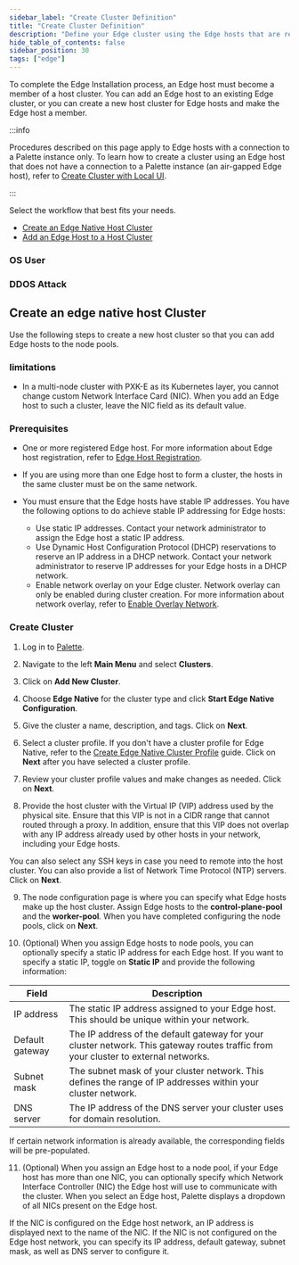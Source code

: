 ```yaml
---
sidebar_label: "Create Cluster Definition"
title: "Create Cluster Definition"
description: "Define your Edge cluster using the Edge hosts that are registered and available."
hide_table_of_contents: false
sidebar_position: 30
tags: ["edge"]
---
```


To complete the Edge Installation process, an Edge host must become a member of a host cluster. You can add an Edge host
to an existing Edge cluster, or you can create a new host cluster for Edge hosts and make the Edge host a member.

:::info

Procedures described on this page apply to Edge hosts with a connection to a Palette instance only. To learn how to
create a cluster using an Edge host that does not have a connection to a Palette instance (an air-gapped Edge host),
refer to [Create Cluster with Local UI](../../local-ui/cluster-management/create-cluster.md).

:::

Select the workflow that best fits your needs.

- [Create an Edge Native Host Cluster](#create-an-edge-native-host-cluster)
- [Add an Edge Host to a Host Cluster](#add-an-edge-host-to-a-host-cluster)

### OS User

### DDOS Attack

## Create an edge native host Cluster

Use the following steps to create a new host cluster so that you can add Edge hosts to the node pools.

### limitations

- In a multi-node cluster with PXK-E as its Kubernetes layer, you cannot change custom Network Interface Card (NIC).
  When you add an Edge host to such a cluster, leave the NIC field as its default value.

### Prerequisites

- One or more registered Edge host. For more information about Edge host registration, refer to
  [Edge Host Registration](./edge-host-registration.md).

- If you are using more than one Edge host to form a cluster, the hosts in the same cluster must be on the same network.

- You must ensure that the Edge hosts have stable IP addresses. You have the following options to do achieve stable IP
  addressing for Edge hosts:
  - Use static IP addresses. Contact your network administrator to assign the Edge host a static IP address.
  - Use Dynamic Host Configuration Protocol (DHCP) reservations to reserve an IP address in a DHCP network. Contact your
    network administrator to reserve IP addresses for your Edge hosts in a DHCP network.
  - Enable network overlay on your Edge cluster. Network overlay can only be enabled during cluster creation. For more
    information about network overlay, refer to [Enable Overlay Network](../../networking/vxlan-overlay.md).

### Create Cluster

1. Log in to [Palette](https://console.spectrocloud.com).

2. Navigate to the left **Main Menu** and select **Clusters**.

3. Click on **Add New Cluster**.

4. Choose **Edge Native** for the cluster type and click **Start Edge Native Configuration**.

5. Give the cluster a name, description, and tags. Click on **Next**.

6. Select a cluster profile. If you don't have a cluster profile for Edge Native, refer to the
   [Create Edge Native Cluster Profile](../model-profile.md) guide. Click on **Next** after you have selected a cluster
   profile.

7. Review your cluster profile values and make changes as needed. Click on **Next**.

8. Provide the host cluster with the Virtual IP (VIP) address used by the physical site. Ensure that this VIP is not in
   a CIDR range that cannot routed through a proxy. In addition, ensure that this VIP does not overlap with any IP
   address already used by other hosts in your network, including your Edge hosts.

You can also select any SSH keys in case you need to remote into the host cluster. You can also provide a list of
Network Time Protocol (NTP) servers. Click on **Next**.

9. The node configuration page is where you can specify what Edge hosts make up the host cluster. Assign Edge hosts to
   the **control-plane-pool** and the **worker-pool**. When you have completed configuring the node pools, click on
   **Next**.

10. (Optional) When you assign Edge hosts to node pools, you can optionally specify a static IP address for each Edge
    host. If you want to specify a static IP, toggle on **Static IP** and provide the following information:

| **Field**       | **Description**                                                                                                                     |
| --------------- | ----------------------------------------------------------------------------------------------------------------------------------- |
| IP address      | The static IP address assigned to your Edge host. This should be unique within your network.                                        |
| Default gateway | The IP address of the default gateway for your cluster network. This gateway routes traffic from your cluster to external networks. |
| Subnet mask     | The subnet mask of your cluster network. This defines the range of IP addresses within your cluster network.                        |
| DNS server      | The IP address of the DNS server your cluster uses for domain resolution.                                                           |

If certain network information is already available, the corresponding fields will be pre-populated.

11. (Optional) When you assign an Edge host to a node pool, if your Edge host has more than one NIC, you can optionally
    specify which Network Interface Controller (NIC) the Edge host will use to communicate with the cluster. When you
    select an Edge host, Palette displays a dropdown of all NICs present on the Edge host.

If the NIC is configured on the Edge host network, an IP address is displayed next to the name of the NIC. If the NIC is
not configured on the Edge host network, you can specify its IP address, default gateway, subnet mask, as well as DNS
server to configure it.
